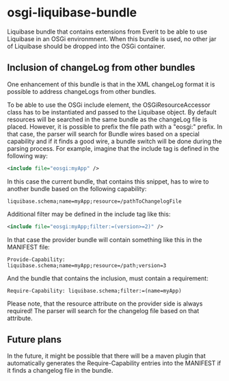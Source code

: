 osgi-liquibase-bundle
=====================

Liquibase bundle that contains extensions from Everit to be able to use
Liquibase in an OSGi environmnent. When this bundle is used, no other jar
of Liquibase should be dropped into the OSGi container.

## Inclusion of changeLog from other bundles

One enhancement of this bundle is that in the XML changeLog format it is
possible to address changeLogs from other bundles.

To be able to use the OSGi include element, the OSGiResourceAccessor class
has to be instantiated and passed to the Liquibase object. By default
resources will be searched in the same bundle as the changeLog file is
placed. However, it is possible to prefix the file path with a "eosgi:"
prefix. In that case, the parser will search for Bundle wires based on
a special capability and if it finds a good wire, a bundle switch will
be done during the parsing process. For example, imagine that the include
tag is defined in the following way:

```xml
<include file="eosgi:myApp" />
```

In this case the current bundle, that contains this snippet, has to wire
to another bundle based on the following capability:

```
liquibase.schema;name=myApp;resource=/pathToChangelogFile
```

Additional filter may be defined in the include tag like this:

```xml
<include file="eosgi:myApp;filter:=(version>=2)" />
```

In that case the provider bundle will contain something like this in the
MANIFEST file:

```
Provide-Capability: liquibase.schema;name=myApp;resource=/path;version=3 
```

And the bundle that contains the inclusion, must contain a requirement:

```
Require-Capability: liquibase.schema;filter:=(name=myApp)
```

Please note, that the resource attribute on the provider side is always
required! The parser will search for the changelog file based on that
attribute.

## Future plans

In the future, it might be possible that there will be a maven plugin that
automatically generates the Require-Capability entries into the MANIFEST
if it finds a changelog file in the bundle.
